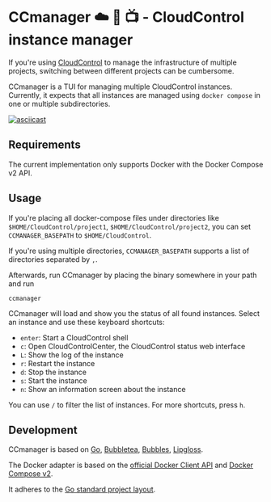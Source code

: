 # CCmanager ☁️ 🧰 📺 - CloudControl instance manager

If you're using [CloudControl](https://cloudcontrol.dodevops.io) to manage the infrastructure of multiple projects,
switching between different projects can be cumbersome.

CCmanager is a TUI for managing multiple CloudControl instances. Currently, it expects that all instances are managed
using `docker compose` in one or multiple subdirectories.

[![asciicast](https://asciinema.org/a/1sNBj2v0xJLAD7H4mqK1hGHEt.svg)](https://asciinema.org/a/1sNBj2v0xJLAD7H4mqK1hGHEt)

## Requirements

The current implementation only supports Docker with the Docker Compose v2 API.

## Usage

If you're placing all docker-compose files under directories like `$HOME/CloudControl/project1`,
`$HOME/CloudControl/project2`, you can set `CCMANAGER_BASEPATH` to `$HOME/CloudControl`.

If you're using multiple directories, `CCMANAGER_BASEPATH` supports a list of directories separated by `,`.

Afterwards, run CCmanager by placing the binary somewhere in your path and run

    ccmanager

CCmanager will load and show you the status of all found instances. Select an instance and use these keyboard
shortcuts:

- `enter`: Start a CloudControl shell
- `c`: Open CloudControlCenter, the CloudControl status web interface
- `L`: Show the log of the instance
- `r`: Restart the instance
- `d`: Stop the instance
- `s`: Start the instance
- `n`: Show an information screen about the instance

You can use `/` to filter the list of instances. For more shortcuts, press `h`.

## Development

CCmanager is based on [Go](https://go.dev), 
[Bubbletea](https://pkg.go.dev/github.com/charmbracelet/bubbletea), 
[Bubbles](https://pkg.go.dev/github.com/charmbracelet/bubbles), 
[Lipgloss](https://pkg.go.dev/github.com/charmbracelet/lipgloss).

The Docker adapter is based on the [official Docker Client API](https://pkg.go.dev/github.com/docker/docker/client)
and [Docker Compose v2](https://pkg.go.dev/github.com/docker/compose/v2).

It adheres to the [Go standard project layout](https://github.com/golang-standards/project-layout).

